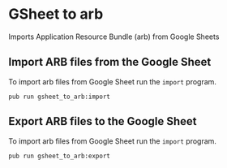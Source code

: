 # GSheet to arb

Imports Application Resource Bundle (arb) from Google Sheets 

## Import ARB files from the Google Sheet

To import arb files from Google Sheet run the `import` program.

```
pub run gsheet_to_arb:import
```

## Export ARB files to the Google Sheet

To import arb files from Google Sheet run the `import` program.

```
pub run gsheet_to_arb:export
```